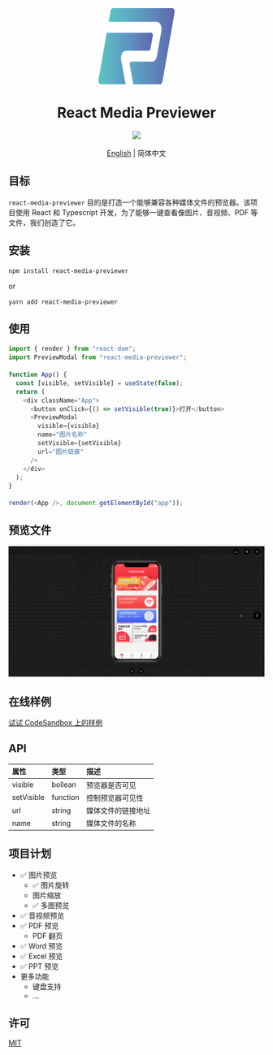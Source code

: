 <p align="center">
  <img src="logo.png" align="center" width="150px" height="150px" />
</p>
<h1 align="center">React Media Previewer</h1>
<p align="center">
  <a href="https://drone.ruilisi.com/ruilisi/react-media-previewer" title="Build Status">
    <img src="https://drone.ruilisi.com/api/badges/ruilisi/react-media-previewer/status.svg?ref=refs/heads/master">
  </a>
</p>

<p align="center">
  <a href="README.md">English</a> | 简体中文
</p>

## 目标

`react-media-previewer` 目的是打造一个能够兼容各种媒体文件的预览器。该项目使用 React 和 Typescript 开发，为了能够一键查看像图片、音视频、PDF 等文件，我们创造了它。

## 安装

```
npm install react-media-previewer
```

or

```
yarn add react-media-previewer
```

## 使用

```js
import { render } from "react-dom";
import PreviewModal from "react-media-previewer";

function App() {
  const [visible, setVisible] = useState(false);
  return (
    <div className="App">
      <button onClick={() => setVisible(true)}>打开</button>
      <PreviewModal
        visible={visible}
        name="图片名称"
        setVisible={setVisible}
        url="图片链接"
      />
    </div>
  );
}

render(<App />, document.getElementById("app"));
```

## 预览文件

<img src="example.gif" />

## 在线样例

[试试 CodeSandbox 上的样例](https://codesandbox.io/s/react-media-previewer-9teg9p)

## API

| 属性       | 类型     | 描述               |
| :--------- | :------- | :----------------- |
| visible    | bollean  | 预览器是否可见     |
| setVisible | function | 控制预览器可见性   |
| url        | string   | 媒体文件的链接地址 |
| name       | string   | 媒体文件的名称     |

## 项目计划

- ✅ 图片预览
  - ✅ 图片旋转
  - 图片缩放
  - ✅ 多图预览
- ✅ 音视频预览
- ✅ PDF 预览
  - PDF 翻页
- ✅ Word 预览
- ✅ Excel 预览
- ✅ PPT 预览
- 更多功能
  - 键盘支持
  - ...

## 许可

[MIT](https://github.com/ruilisi/react-media-previewer/blob/master/LICENSE.md)
